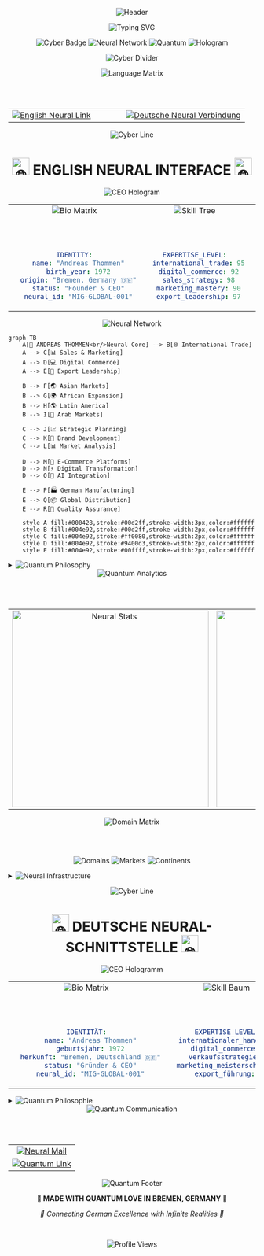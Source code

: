 <!-- Futuristic Header with Particle Effects -->
<div align="center">

![Header](https://capsule-render.vercel.app/api?type=venom&color=0:000428,10:004e92,30:009ffd,75:00d2ff,100:ffffff&height=400&text=MADE%20IN%20GERMANY%20GLOBAL&fontSize=50&fontColor=ffffff&animation=blinking&reversal=true&stroke=00d2ff&strokeWidth=2&desc=DIGITAL%20REVOLUTION%20•%20GLOBAL%20EXPANSION%20•%20FUTURE%20COMMERCE&descSize=16&descAlignY=70)

</div>

<!-- Holographic Typing Effect -->
<div align="center">

![Typing SVG](https://readme-typing-svg.demolab.com/?lines=🚀+DIGITALLY+RELAUNCHING+GERMAN+EXCELLENCE;🌐+CONNECTING+152+GLOBAL+DOMAINS;⚡+POWERING+INTERNATIONAL+COMMERCE;🎯+MADE+IN+GERMANY+WORLDWIDE;💎+PREMIUM+QUALITY+SINCE+1872;🔮+FUTURE+OF+GLOBAL+TRADE&font=Orbitron&size=24&duration=3000&pause=1000&color=00D2FF&background=000000&center=true&vCenter=true&multiline=false&repeat=true&width=800&height=100)

</div>

<!-- Futuristic Badge Matrix -->
<div align="center">

![Cyber Badge](https://img.shields.io/badge/🇩🇪_MADE_IN-GERMANY-000000?style=for-the-badge&logo=data:image/svg+xml;base64,PHN2ZyB3aWR0aD0iMjQiIGhlaWdodD0iMjQiIHZpZXdCb3g9IjAgMCAyNCAyNCIgZmlsbD0ibm9uZSIgeG1sbnM9Imh0dHA6Ly93d3cudzMub3JnLzIwMDAvc3ZnIj4KPHJlY3Qgd2lkdGg9IjI0IiBoZWlnaHQ9IjgiIGZpbGw9IiMwMDAwMDAiLz4KPHJlY3QgeT0iOCIgd2lkdGg9IjI0IiBoZWlnaHQ9IjgiIGZpbGw9IiNGRjAwMDAiLz4KPHJlY3QgeT0iMTYiIHdpZHRoPSIyNCIgaGVpZ2h0PSI4IiBmaWxsPSIjRkZENzAwIi8+Cjwvc3ZnPgo=&labelColor=00D2FF&color=FF0080)
![Neural Network](https://img.shields.io/badge/🧠_NEURAL-NETWORK-FF0080?style=for-the-badge&labelColor=000428&logoColor=00D2FF)
![Quantum](https://img.shields.io/badge/⚡_QUANTUM-COMMERCE-00D2FF?style=for-the-badge&labelColor=004e92&logoColor=ffffff)
![Hologram](https://img.shields.io/badge/🔮_HOLOGRAPHIC-PRESENCE-9400D3?style=for-the-badge&labelColor=1a0033&logoColor=00ffff)

</div>

<!-- Cyberpunk Divider -->
<div align="center">

![Cyber Divider](https://user-images.githubusercontent.com/73097560/115834477-dbab4500-a447-11eb-908a-139a6edaec5c.gif)

</div>

<!-- Futuristic Language Matrix -->
<div align="center">

<img src="https://img.shields.io/badge/⚡_NEURAL_INTERFACE-LANGUAGE_MATRIX-FF0080?style=for-the-badge&labelColor=000428" alt="Language Matrix">

<br><br>

<table>
<tr>
<td>

<a href="#🇬🇧-english-neural-interface">
<img src="https://img.shields.io/badge/🇬🇧_ENGLISH-NEURAL_LINK_ACTIVE-00D2FF?style=for-the-badge&labelColor=000428&logo=data:image/svg+xml;base64,PHN2ZyB3aWR0aD0iMjQiIGhlaWdodD0iMjQiIHZpZXdCb3g9IjAgMCAyNCAyNCIgZmlsbD0ibm9uZSIgeG1sbnM9Imh0dHA6Ly93d3cudzMub3JnLzIwMDAvc3ZnIj4KPGNpcmNsZSBjeD0iMTIiIGN5PSIxMiIgcj0iMTAiIHN0cm9rZT0iIzAwRDJGRiIgc3Ryb2tlLXdpZHRoPSIyIiBmaWxsPSJub25lIi8+CjxwYXRoIGQ9Im0gOSAxMiAyIDIgNCA0IiBzdHJva2U9IiMwMEQyRkYiIHN0cm9rZS13aWR0aD0iMiIgZmlsbD0ibm9uZSIvPgo8L3N2Zz4K" alt="English Neural Link">
</a>

</td>
<td width="40"></td>
<td>

<a href="#🇩🇪-deutsche-neural-schnittstelle">
<img src="https://img.shields.io/badge/🇩🇪_DEUTSCH-NEURAL_VERBINDUNG-FF0080?style=for-the-badge&labelColor=1a0033&logo=data:image/svg+xml;base64,PHN2ZyB3aWR0aD0iMjQiIGhlaWdodD0iMjQiIHZpZXdCb3g9IjAgMCAyNCAyNCIgZmlsbD0ibm9uZSIgeG1sbnM9Imh0dHA6Ly93d3cudzMub3JnLzIwMDAvc3ZnIj4KPGNpcmNsZSBjeD0iMTIiIGN5PSIxMiIgcj0iMTAiIHN0cm9rZT0iI0ZGMDA4MCIgc3Ryb2tlLXdpZHRoPSIyIiBmaWxsPSJub25lIi8+CjxwYXRoIGQ9Im0gOSAxMiAyIDIgNCA0IiBzdHJva2U9IiNGRjAwODAiIHN0cm9rZS13aWR0aD0iMiIgZmlsbD0ibm9uZSIvPgo8L3N2Zz4K" alt="Deutsche Neural Verbindung">
</a>

</td>
</tr>
</table>

</div>

<!-- Cyberpunk Divider -->
<div align="center">

![Cyber Line](https://user-images.githubusercontent.com/73097560/115834477-dbab4500-a447-11eb-908a-139a6edaec5c.gif)

</div>

<!-- ===== ENGLISH NEURAL INTERFACE ===== -->
<h1 id="🇬🇧-english-neural-interface" align="center">
<img src="https://raw.githubusercontent.com/Tarikul-Islam-Anik/Animated-Fluent-Emojis/master/Emojis/Symbols/Globus%20mit%20Meridianen.png" alt="🌐" width="35" height="35">
ENGLISH NEURAL INTERFACE
<img src="https://raw.githubusercontent.com/Tarikul-Islam-Anik/Animated-Fluent-Emojis/master/Emojis/Symbols/Globus%20mit%20Meridianen.png" alt="🌐" width="35" height="35">
</h1>

<!-- Advanced CEO Hologram -->
<div align="center">

<img src="https://capsule-render.vercel.app/api?type=cylinder&color=0:000428,50:004e92,100:00d2ff&height=200&text=🤖%20CEO%20PROFILE%20🤖&fontSize=32&fontColor=ffffff&animation=scaleIn&fontAlignY=50&desc=ANDREAS%20THOMMEN%20•%20QUANTUM%20LEADERSHIP&descSize=14&descAlignY=70&stroke=00ffff&strokeWidth=1" alt="CEO Hologram">

</div>

<!-- Futuristic Profile Matrix -->
<div align="center">

<table>
<tr>
<td align="center" width="33%">

<img src="https://img.shields.io/badge/🧬_BIO_MATRIX-PERSONAL_DATA-00D2FF?style=for-the-badge&labelColor=000428" alt="Bio Matrix">

<br><br>

```yaml
IDENTITY:
  name: "Andreas Thommen"
  birth_year: 1972
  origin: "Bremen, Germany 🇩🇪"
  status: "Founder & CEO"
  neural_id: "MIG-GLOBAL-001"
```

</td>
<td align="center" width="33%">

<img src="https://img.shields.io/badge/⚡_SKILL_TREE-COMPETENCY_MATRIX-FF0080?style=for-the-badge&labelColor=1a0033" alt="Skill Tree">

<br><br>

```yaml
EXPERTISE_LEVEL:
  international_trade: 95
  digital_commerce: 92
  sales_strategy: 98
  marketing_mastery: 90
  export_leadership: 97
```

</td>
<td align="center" width="33%">

<img src="https://img.shields.io/badge/🚀_QUANTUM_STATS-ACHIEVEMENTS-9400D3?style=for-the-badge&labelColor=2d0a4e" alt="Quantum Stats">

<br><br>

```yaml
GLOBAL_IMPACT:
  domains_controlled: 152
  markets_penetrated: 15+
  continents_reached: 6
  years_experience: 25+
```

</td>
</tr>
</table>

</div>

<!-- Neural Network Visualization -->
<div align="center">

<img src="https://img.shields.io/badge/🧠_NEURAL_NETWORK-EXPERTISE_MAPPING-00D2FF?style=for-the-badge&labelColor=000428" alt="Neural Network">

</div>

```mermaid
graph TB
    A[🧠 ANDREAS THOMMEN<br/>Neural Core] --> B[🌐 International Trade]
    A --> C[📊 Sales & Marketing]
    A --> D[💻 Digital Commerce]
    A --> E[🚀 Export Leadership]
    
    B --> F[🌏 Asian Markets]
    B --> G[🌍 African Expansion] 
    B --> H[🌎 Latin America]
    B --> I[🕌 Arab Markets]
    
    C --> J[📈 Strategic Planning]
    C --> K[🎯 Brand Development]
    C --> L[📊 Market Analysis]
    
    D --> M[🔮 E-Commerce Platforms]
    D --> N[⚡ Digital Transformation]
    D --> O[🤖 AI Integration]
    
    E --> P[🏭 German Manufacturing]
    E --> Q[📦 Global Distribution]
    E --> R[💎 Quality Assurance]
    
    style A fill:#000428,stroke:#00d2ff,stroke-width:3px,color:#ffffff
    style B fill:#004e92,stroke:#00d2ff,stroke-width:2px,color:#ffffff
    style C fill:#004e92,stroke:#ff0080,stroke-width:2px,color:#ffffff
    style D fill:#004e92,stroke:#9400d3,stroke-width:2px,color:#ffffff
    style E fill:#004e92,stroke:#00ffff,stroke-width:2px,color:#ffffff
```

<!-- Holographic Mission Statement -->
<details>
<summary>
<img src="https://img.shields.io/badge/🔮_QUANTUM_PHILOSOPHY-NEURAL_MISSION_STATEMENT-FF0080?style=for-the-badge&labelColor=1a0033" alt="Quantum Philosophy">
</summary>

<div align="center">

<img src="https://capsule-render.vercel.app/api?type=rounded&color=gradient&customColorList=0,2,2,5,30&height=150&text=HOLOGRAPHIC%20VISION&fontSize=28&fontColor=ffffff&animation=fadeIn&fontAlignY=50&stroke=00ffff&strokeWidth=1" alt="Holographic Vision">

</div>

<div align="center">

> ### 🌟 **QUANTUM LEADERSHIP MANIFESTO**
> 
> *"From the intersection of tradition and innovation, a new vision emerged: the complete digital renaissance of the legendary 'Made in Germany' brand. My quantum ambition transcends conventional boundaries—positioning German excellence on a multidimensional global stage with crystalline visibility for buyers and distributors across all realities."*
> 
> **— Andreas Thommen, Quantum CEO & Digital Pioneer**

</div>

<br>

<table align="center">
<tr>
<td align="center" width="25%">

<img src="https://img.shields.io/badge/🎯_PRIMARY-MISSION-00D2FF?style=for-the-badge&labelColor=000428" alt="Primary Mission">

**Digital Export Revolution**
*Quantum-level enhancement of German industry's global presence through neural commerce networks*

</td>
<td align="center" width="25%">

<img src="https://img.shields.io/badge/💡_STRATEGIC-VISION-FF0080?style=for-the-badge&labelColor=1a0033" alt="Strategic Vision">

**Holographic Brand Evolution**
*Complete dimensional relaunch of 'Made in Germany' for the post-digital era*

</td>
<td align="center" width="25%">

<img src="https://img.shields.io/badge/🚀_ULTIMATE-GOAL-9400D3?style=for-the-badge&labelColor=2d0a4e" alt="Ultimate Goal">

**Neural Commerce Networks**
*Instantaneous global buyer-manufacturer quantum entanglement*

</td>
<td align="center" width="25%">

<img src="https://img.shields.io/badge/⭐_QUANTUM-FOUNDATION-00FFFF?style=for-the-badge&labelColor=003333" alt="Quantum Foundation">

**Decades of Excellence**
*Multi-dimensional expertise in sales, marketing & digital evolution*

</td>
</tr>
</table>

</details>

<!-- Cyberpunk Stats Dashboard -->
<div align="center">

<img src="https://img.shields.io/badge/📊_QUANTUM_ANALYTICS-GLOBAL_PERFORMANCE_MATRIX-00D2FF?style=for-the-badge&labelColor=000428" alt="Quantum Analytics">

<br><br>

<table>
<tr>
<td align="center">

<img src="https://github-readme-stats-sigma-five.vercel.app/api?username=made-in-germany-global&show_icons=true&theme=synthwave&title_color=00D2FF&icon_color=FF0080&text_color=ffffff&bg_color=000428,004e92,00d2ff&border_color=00ffff&border_radius=20" alt="Neural Stats" width="400">

</td>
<td align="center">

<img src="https://github-readme-streak-stats.herokuapp.com/?user=made-in-germany-global&theme=synthwave&background=000428&ring=00D2FF&fire=FF0080&currStreakLabel=00FFFF&sideLabels=ffffff&currStreakNum=ffffff&dates=ffffff&sideNums=00D2FF&border=00ffff" alt="Streak Stats" width="400">

</td>
</tr>
</table>

</div>

<!-- Holographic Domain Portfolio -->
<div align="center">

<img src="https://img.shields.io/badge/🌐_DOMAIN_MATRIX-QUANTUM_PORTFOLIO-FF0080?style=for-the-badge&labelColor=1a0033" alt="Domain Matrix">

<br><br>

![Domains](https://img.shields.io/badge/TOTAL_DOMAINS-152_QUANTUM_NODES-000428?style=for-the-badge&logo=globe&labelColor=00D2FF&logoColor=ffffff)
![Markets](https://img.shields.io/badge/GLOBAL_MARKETS-15+_DIMENSIONS-004e92?style=for-the-badge&logo=trending-up&labelColor=FF0080&logoColor=ffffff)
![Continents](https://img.shields.io/badge/CONTINENTAL_REACH-6_REALITIES-1a0033?style=for-the-badge&logo=map&labelColor=9400D3&logoColor=ffffff)

</div>

<!-- Neural Network Infrastructure -->
<details>
<summary>
<img src="https://img.shields.io/badge/🔗_NEURAL_INFRASTRUCTURE-QUANTUM_NETWORK_NODES-00D2FF?style=for-the-badge&labelColor=000428" alt="Neural Infrastructure">
</summary>

<div align="center">

<h3>🧬 QUANTUM DEVELOPMENT CORES</h3>

<table>
<tr>
<td align="center">

<a href="https://github.com/made-in-germany-global">
<img src="https://img.shields.io/badge/👤_PERSONAL_CORE-NEURAL_HUB_ALPHA-00D2FF?style=for-the-badge&logo=github&labelColor=000428&logoColor=ffffff" alt="Personal Core">
</a>

</td>
<td align="center">

<a href="https://github.com/made-in-germany-international">
<img src="https://img.shields.io/badge/🏢_ORGANIZATION_CORE-NEURAL_HUB_BETA-FF0080?style=for-the-badge&logo=github&labelColor=1a0033&logoColor=ffffff" alt="Organization Core">
</a>

</td>
</tr>
</table>

<h3>⚡ QUANTUM DOMAIN CLUSTERS</h3>

<table>
<tr>
<td align="center" width="25%">

<img src="https://img.shields.io/badge/🏛️_FOUNDATION-CORE_MATRIX-00D2FF?style=for-the-badge&labelColor=000428" alt="Foundation">

`made-in-germany.foundation`
`made-in-germany.global`
`madeingermany.foundation`
`madeingermany.global`

</td>
<td align="center" width="25%">

<img src="https://img.shields.io/badge/🌏_ASIAN_NEXUS-EASTERN_MATRIX-FF0080?style=for-the-badge&labelColor=1a0033" alt="Asian Nexus">

`made-in-germany.asia`
`made-in-germany-china.com`
`made-in-germany-vietnam.com`
`madeingermanychina.com`

</td>
<td align="center" width="25%">

<img src="https://img.shields.io/badge/🌍_AFRICAN_GRID-CONTINENTAL_MATRIX-9400D3?style=for-the-badge&labelColor=2d0a4e" alt="African Grid">

`made-in-germany-africa.com`
`made-in-germany.afrika`

</td>
<td align="center" width="25%">

<img src="https://img.shields.io/badge/🕌_ARAB_CLUSTER-MIDDLE_EASTERN_MATRIX-00FFFF?style=for-the-badge&labelColor=003333" alt="Arab Cluster">

`made-in-germany-arabia.com`
`made-in-germany-arab.com`
`madeingermanyarab.com`

</td>
</tr>
</table>

</div>

</details>

<!-- Cyberpunk Divider -->
<div align="center">

![Cyber Line](https://user-images.githubusercontent.com/73097560/115834477-dbab4500-a447-11eb-908a-139a6edaec5c.gif)

</div>

<!-- ===== DEUTSCHE NEURAL SCHNITTSTELLE ===== -->
<h1 id="🇩🇪-deutsche-neural-schnittstelle" align="center">
<img src="https://raw.githubusercontent.com/Tarikul-Islam-Anik/Animated-Fluent-Emojis/master/Emojis/Symbols/Globus%20mit%20Meridianen.png" alt="🌐" width="35" height="35">
DEUTSCHE NEURAL-SCHNITTSTELLE
<img src="https://raw.githubusercontent.com/Tarikul-Islam-Anik/Animated-Fluent-Emojis/master/Emojis/Symbols/Globus%20mit%20Meridianen.png" alt="🌐" width="35" height="35">
</h1>

<!-- German CEO Hologram -->
<div align="center">

<img src="https://capsule-render.vercel.app/api?type=cylinder&color=0:1a0033,50:660066,100:ff0080&height=200&text=🤖%20CEO%20PROFIL%20🤖&fontSize=32&fontColor=ffffff&animation=scaleIn&fontAlignY=50&desc=ANDREAS%20THOMMEN%20•%20QUANTUM%20FÜHRUNG&descSize=14&descAlignY=70&stroke=ff00ff&strokeWidth=1" alt="CEO Hologramm">

</div>

<!-- Deutsche Profil Matrix -->
<div align="center">

<table>
<tr>
<td align="center" width="33%">

<img src="https://img.shields.io/badge/🧬_BIO_MATRIX-PERSÖNLICHE_DATEN-FF0080?style=for-the-badge&labelColor=1a0033" alt="Bio Matrix">

<br><br>

```yaml
IDENTITÄT:
  name: "Andreas Thommen"
  geburtsjahr: 1972
  herkunft: "Bremen, Deutschland 🇩🇪"
  status: "Gründer & CEO"
  neural_id: "MIG-GLOBAL-001"
```

</td>
<td align="center" width="33%">

<img src="https://img.shields.io/badge/⚡_SKILL_BAUM-KOMPETENZ_MATRIX-00D2FF?style=for-the-badge&labelColor=000428" alt="Skill Baum">

<br><br>

```yaml
EXPERTISE_LEVEL:
  internationaler_handel: 95
  digital_commerce: 92
  verkaufsstrategie: 98
  marketing_meisterschaft: 90
  export_führung: 97
```

</td>
<td align="center" width="33%">

<img src="https://img.shields.io/badge/🚀_QUANTUM_STATS-ERFOLGE-9400D3?style=for-the-badge&labelColor=2d0a4e" alt="Quantum Stats">

<br><br>

```yaml
GLOBALER_EINFLUSS:
  domains_kontrolliert: 152
  märkte_durchdrungen: 15+
  kontinente_erreicht: 6
  jahre_erfahrung: 25+
```

</td>
</tr>
</table>

</div>

<!-- Deutsche Holographische Mission -->
<details>
<summary>
<img src="https://img.shields.io/badge/🔮_QUANTUM_PHILOSOPHIE-NEURAL_MISSION-FF0080?style=for-the-badge&labelColor=1a0033" alt="Quantum Philosophie">
</summary>

<div align="center">

<img src="https://capsule-render.vercel.app/api?type=rounded&color=gradient&customColorList=5,2,2,0,30&height=150&text=HOLOGRAPHISCHE%20VISION&fontSize=24&fontColor=ffffff&animation=fadeIn&fontAlignY=50&stroke=ff00ff&strokeWidth=1" alt="Holographische Vision">

</div>

<div align="center">

> ### 🌟 **QUANTUM FÜHRUNGS-MANIFEST**
> 
> *"An der Schnittstelle von Tradition und Innovation entstand eine neue Vision: die vollständige digitale Renaissance der legendären 'Made in Germany' Marke. Mein Quantum-Ehrgeiz überschreitet konventionelle Grenzen—deutsche Exzellenz auf einer multidimensionalen globalen Bühne mit kristalliner Sichtbarkeit für Käufer und Distributoren in allen Realitäten zu positionieren."*
> 
> **— Andreas Thommen, Quantum CEO & Digitaler Pionier**

</div>

<br>

<table align="center">
<tr>
<td align="center" width="25%">

<img src="https://img.shields.io/badge/🎯_PRIMÄRE-MISSION-FF0080?style=for-the-badge&labelColor=1a0033" alt="Primäre Mission">

**Digitale Export Revolution**
*Quantum-Level Verbesserung der globalen Präsenz deutscher Industrie durch neurale Commerce-Netzwerke*

</td>
<td align="center" width="25%">

<img src="https://img.shields.io/badge/💡_STRATEGISCHE-VISION-00D2FF?style=for-the-badge&labelColor=000428" alt="Strategische Vision">

**Holographische Marken-Evolution**
*Kompletter dimensionaler Relaunch von 'Made in Germany' für die post-digitale Ära*

</td>
<td align="center" width="25%">

<img src="https://img.shields.io/badge/🚀_OBERSTES-ZIEL-9400D3?style=for-the-badge&labelColor=2d0a4e" alt="Oberstes Ziel">

**Neurale Commerce-Netzwerke**
*Instantane globale Käufer-Hersteller Quantum-Verschränkung*

</td>
<td align="center" width="25%">

<img src="https://img.shields.io/badge/⭐_QUANTUM-FUNDAMENT-00FFFF?style=for-the-badge&labelColor=003333" alt="Quantum Fundament">

**Jahrzehnte der Exzellenz**
*Multidimensionale Expertise in Vertrieb, Marketing & digitaler Evolution*

</td>
</tr>
</table>

</details>

<!-- Final Cyberpunk Contact Matrix -->
<div align="center">

<img src="https://img.shields.io/badge/📡_QUANTUM_COMMUNICATION-NEURAL_CONTACT_MATRIX-00D2FF?style=for-the-badge&labelColor=000428" alt="Quantum Communication">

<br><br>

<table>
<tr>
<td align="center">

<a href="mailto:andreas.thommen@made-in-germany.global">
<img src="https://img.shields.io/badge/✉️_NEURAL_MAIL-andreas.thommen@made--in--germany.global-FF0080?style=for-the-badge&labelColor=1a0033&logo=gmail&logoColor=ffffff" alt="Neural Mail">
</a>

</td>
</tr>
<tr>
<td align="center">

<a href="https://github.com/made-in-germany-global">
<img src="https://img.shields.io/badge/🔗_QUANTUM_LINK-GITHUB_NEURAL_CORE-00D2FF?style=for-the-badge&logo=github&labelColor=000428&logoColor=ffffff" alt="Quantum Link">
</a>

</td>
</tr>
</table>

</div>

<!-- Ultimate Footer -->
<div align="center">

<img src="https://capsule-render.vercel.app/api?type=venom&color=0:000428,25:004e92,50:009ffd,75:00d2ff,100:ffffff&height=300&text=QUANTUM%20EXCELLENCE&fontSize=35&fontColor=ffffff&animation=blinking&reversal=false&stroke=00ffff&strokeWidth=2&desc=BREMEN%20•%20GERMANY%20•%20UNIVERSE&descSize=14&descAlignY=70" alt="Quantum Footer">

<br>

**🌌 MADE WITH QUANTUM LOVE IN BREMEN, GERMANY 🌌**

*🚀 Connecting German Excellence with Infinite Realities 🚀*

<br>

![Profile Views](https://komarev.com/ghpvc/?username=made-in-germany-global&color=00d2ff&style=for-the-badge&label=QUANTUM+VISITORS)

</div>

<!-- Hidden quantum anchor -->
<div id="quantum-core"></div>
